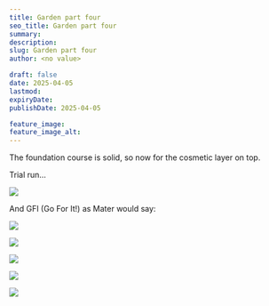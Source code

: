 ```yaml
---
title: Garden part four
seo_title: Garden part four
summary:
description:
slug: Garden part four
author: <no value>

draft: false
date: 2025-04-05
lastmod:
expiryDate:
publishDate: 2025-04-05

feature_image:
feature_image_alt:
---
```

The foundation course is solid, so now for the cosmetic layer on top.

Trial run...

![](/images/1802.jpeg )

And GFI (Go For It!) as Mater would say:

![](/images/1804.jpeg )

![](/images/1808.jpeg )

![](/images/1809.jpeg )

![](/images/1811.jpeg )

![](/images/1812.jpeg )
